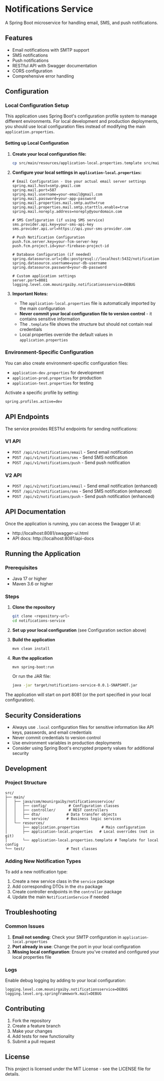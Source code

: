 # Notifications Service

A Spring Boot microservice for handling email, SMS, and push notifications.

## Features

- Email notifications with SMTP support
- SMS notifications
- Push notifications
- RESTful API with Swagger documentation
- CORS configuration
- Comprehensive error handling

## Configuration

### Local Configuration Setup

This application uses Spring Boot's configuration profile system to manage different environments. For local development and production deployments, you should use local configuration files instead of modifying the main `application.properties`.

#### Setting up Local Configuration

1. **Create your local configuration file:**
   ```bash
   cp src/main/resources/application-local.properties.template src/main/resources/application-local.properties
   ```

2. **Configure your local settings in `application-local.properties`:**

   ```properties
   # Email Configuration - Use your actual email server settings
   spring.mail.host=smtp.gmail.com
   spring.mail.port=587
   spring.mail.username=your-email@gmail.com
   spring.mail.password=your-app-password
   spring.mail.properties.mail.smtp.auth=true
   spring.mail.properties.mail.smtp.starttls.enable=true
   spring.mail.noreply.address=noreply@yourdomain.com
   
   # SMS Configuration (if using SMS service)
   sms.provider.api.key=your-sms-api-key
   sms.provider.api.url=https://api.your-sms-provider.com
   
   # Push Notification Configuration
   push.fcm.server.key=your-fcm-server-key
   push.fcm.project.id=your-firebase-project-id
   
   # Database Configuration (if needed)
   spring.datasource.url=jdbc:postgresql://localhost:5432/notifications_db
   spring.datasource.username=your-db-username
   spring.datasource.password=your-db-password
   
   # Custom application settings
   server.port=8081
   logging.level.com.mounirgaiby.notificationsservice=DEBUG
   ```

3. **Important Notes:**
   - The `application-local.properties` file is automatically imported by the main configuration
   - **Never commit your local configuration file to version control** - it contains sensitive information
   - The `.template` file shows the structure but should not contain real credentials
   - Local properties override the default values in `application.properties`

### Environment-Specific Configuration

You can also create environment-specific configuration files:

- `application-dev.properties` for development
- `application-prod.properties` for production
- `application-test.properties` for testing

Activate a specific profile by setting:
```bash
spring.profiles.active=dev
```

## API Endpoints

The service provides RESTful endpoints for sending notifications:

### V1 API
- `POST /api/v1/notifications/email` - Send email notification
- `POST /api/v1/notifications/sms` - Send SMS notification
- `POST /api/v1/notifications/push` - Send push notification

### V2 API
- `POST /api/v2/notifications/email` - Send email notification (enhanced)
- `POST /api/v2/notifications/sms` - Send SMS notification (enhanced)
- `POST /api/v2/notifications/push` - Send push notification (enhanced)

## API Documentation

Once the application is running, you can access the Swagger UI at:
- http://localhost:8081/swagger-ui.html
- API docs: http://localhost:8081/api-docs

## Running the Application

### Prerequisites
- Java 17 or higher
- Maven 3.6 or higher

### Steps

1. **Clone the repository**
   ```bash
   git clone <repository-url>
   cd notifications-service
   ```

2. **Set up your local configuration** (see Configuration section above)

3. **Build the application**
   ```bash
   mvn clean install
   ```

4. **Run the application**
   ```bash
   mvn spring-boot:run
   ```

   Or run the JAR file:
   ```bash
   java -jar target/notifications-service-0.0.1-SNAPSHOT.jar
   ```

The application will start on port 8081 (or the port specified in your local configuration).

## Security Considerations

- Always use `.local` configuration files for sensitive information like API keys, passwords, and email credentials
- Never commit credentials to version control
- Use environment variables in production deployments
- Consider using Spring Boot's encrypted property values for additional security

## Development

### Project Structure
```
src/
├── main/
│   ├── java/com/mounirgaiby/notificationsservice/
│   │   ├── config/          # Configuration classes
│   │   ├── controller/      # REST controllers
│   │   ├── dto/            # Data transfer objects
│   │   └── service/        # Business logic services
│   └── resources/
│       ├── application.properties          # Main configuration
│       ├── application-local.properties   # Local overrides (not in git)
│       └── application-local.properties.template # Template for local config
└── test/                   # Test classes
```

### Adding New Notification Types

To add a new notification type:

1. Create a new service class in the `service` package
2. Add corresponding DTOs in the `dto` package
3. Create controller endpoints in the `controller` package
4. Update the main `NotificationService` if needed

## Troubleshooting

### Common Issues

1. **Email not sending**: Check your SMTP configuration in `application-local.properties`
2. **Port already in use**: Change the port in your local configuration
3. **Missing local configuration**: Ensure you've created and configured your local properties file

### Logs

Enable debug logging by adding to your local configuration:
```properties
logging.level.com.mounirgaiby.notificationsservice=DEBUG
logging.level.org.springframework.mail=DEBUG
```

## Contributing

1. Fork the repository
2. Create a feature branch
3. Make your changes
4. Add tests for new functionality
5. Submit a pull request

## License

This project is licensed under the MIT License - see the LICENSE file for details.
